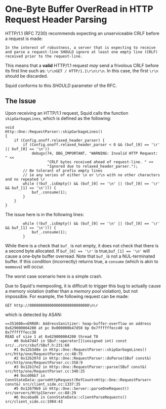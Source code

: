 # One-Byte Buffer OverRead  in HTTP Request Header Parsing
HTTP/1.1 (RFC 7230) recommends expecting an unserviceable CRLF before a request is made:
```
In the interest of robustness, a server that is expecting to receive
and parse a request-line SHOULD ignore at least one empty line (CRLF)
received prior to the request-line.
```
This means that a **valid** HTTP/1.1 request *may* send a frivolous CRLF before its first line such as: `\r\nGET / HTTP/1.1\r\n\r\n`. In this case, the first `\r\n` should be discarded.

Squid conforms to this *SHOULD* parameter of the RFC.

## The Issue
Upon receiving an HTTP/1.1 request, Squid calls the function `skipGarbageLines`, which is defined as the following:
```
void
Http::One::RequestParser::skipGarbageLines()
{
    if (Config.onoff.relaxed_header_parser) {
        if (Config.onoff.relaxed_header_parser < 0 && (buf_[0] == '\r' || buf_[0] == '\n'))
            debugs(74, DBG_IMPORTANT, "WARNING: Invalid HTTP Request: " <<
                   "CRLF bytes received ahead of request-line. " <<
                   "Ignored due to relaxed_header_parser.");
        // Be tolerant of prefix empty lines
        // ie any series of either \n or \r\n with no other characters and no repeated \r
        while (!buf_.isEmpty() && (buf_[0] == '\n' || (buf_[0] == '\r' && buf_[1] == '\n'))) {
            buf_.consume(1);
        }
    }
}

```
The issue here is in the following lines:
```
        while (!buf_.isEmpty() && (buf_[0] == '\n' || (buf_[0] == '\r' && buf_[1] == '\n'))) {
            buf_.consume(1);
        }
```
While there is a check that `buf_` is not empty, it does not check that there is a second byte allocated. If `buf_[0] == '\r'` is true,`buf_[1] == '\n'` will cause a one-byte buffer overread. Note that `buf_` is not a NUL-terminated buffer. If this condition (incorrectly) returns true, a `consume` (which is akin to `memmove`) will occur.

The worst case scenario here is a simple crash. 

Due to Squid's mempooling, it is difficult to trigger this bug to actually cause a memory violation (rather than a *memory pool* violation), but not impossible. For example, the following request can be made:
```
GET http://000000000000000000000000000\n\r
```
which is detected by ASAN:
```
==351608==ERROR: AddressSanitizer: heap-buffer-overflow on address 0x629000004200 at pc 0x000000b47d50 bp 0x7ffffffecc40 sp 0x7ffffffecc38
READ of size 1 at 0x629000004200 thread T0
    #0 0xb47d4f in SBuf::operator[](unsigned int) const src/../src/sbuf/SBuf.h:231:68
    #1 0x12b3d8e in Http::One::RequestParser::skipGarbageLines() src/http/one/RequestParser.cc:48:75
    #2 0x12b297d in Http::One::RequestParser::doParse(SBuf const&) src/http/one/RequestParser.cc:358:9
    #3 0x12b1fe2 in Http::One::RequestParser::parse(SBuf const&) src/http/one/RequestParser.cc:340:25
    #4 0xcd06b7 in ConnStateData::parseHttpRequest(RefCount<Http::One::RequestParser> const&) src/client_side.cc:1337:35
    #5 0x12679b9 in Http::One::Server::parseOneRequest() src/servers/Http1Server.cc:88:29
    #6 0xcabad6 in ConnStateData::clientParseRequests() src/client_side.cc:1984:43
```
